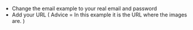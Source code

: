 - Change the email example to your real email and password
- Add your URL ( Advice = In this example it is the URL where the images are. )

